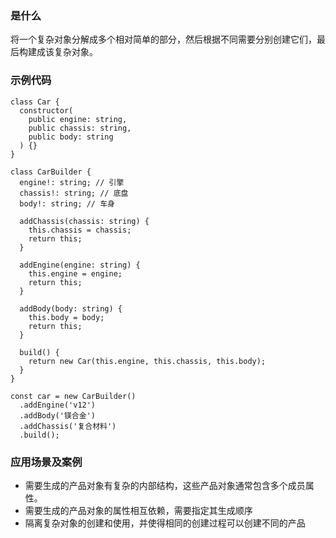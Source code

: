 ### 是什么
将一个复杂对象分解成多个相对简单的部分，然后根据不同需要分别创建它们，最后构建成该复杂对象。

### 示例代码
```
class Car {
  constructor(
    public engine: string,
    public chassis: string, 
    public body: string
  ) {}
}

class CarBuilder {
  engine!: string; // 引擎
  chassis!: string; // 底盘
  body!: string; // 车身

  addChassis(chassis: string) {
    this.chassis = chassis;
    return this;
  }

  addEngine(engine: string) {
    this.engine = engine;
    return this;
  }

  addBody(body: string) {
    this.body = body;
    return this;
  }

  build() {
    return new Car(this.engine, this.chassis, this.body);
  }
}

const car = new CarBuilder()
  .addEngine('v12')
  .addBody('镁合金')
  .addChassis('复合材料')
  .build();
```

### 应用场景及案例
- 需要生成的产品对象有复杂的内部结构，这些产品对象通常包含多个成员属性。
- 需要生成的产品对象的属性相互依赖，需要指定其生成顺序
- 隔离复杂对象的创建和使用，并使得相同的创建过程可以创建不同的产品